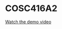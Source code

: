 # COSC416A2
 
[Watch the demo video]([https://example.com/video.mp4](https://youtu.be/e8pH_5pryRI))
